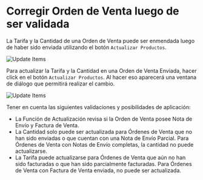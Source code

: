 <!-- add-breadcrumbs -->
# Corregir Orden de Venta luego de ser validada
La Tarifa y la Cantidad de una Orden de Venta puede ser enmendada luego de haber sido enviada utilizando el botón `Actualizar Productos`.

<img alt="Update Items" class="screenshot" src="{{docs_base_url}}/assets/img/articles/so-update-items.png">

Para actualizar la Tarifa y la Cantidad en una Orden de Venta Enviada, hacer click en el botón `Actualizar Productos`. Al hacer eso aparecerá una ventana de diálogo que permitirá realizar el cambio. 

<img alt="Update Items" class="screenshot" src="{{docs_base_url}}/assets/img/articles/so-update-items-rate-and-qty.gif">

Tener en cuenta las siguientes validaciones y posibilidades de aplicación: 

- La Función de Actualización revisa si la Orden de Venta posee Nota de Envío y Factura de Venta.
- La Cantidad solo puede ser actualizada para Órdenes de Venta que no han sido enviadas o que cuentan con una Nota de Envío Parcial. Para Órdenes de Venta con Notas de Envío completas, la cantidad no puede actualizarse. 
- La Tarifa puede actualizarse para Órdenes de Venta que aún no han sido facturadas o que han sido parcialmente facturadas. Para Órdenes de Venta con Factura de Venta enviada, no puede ser actualizada. 
